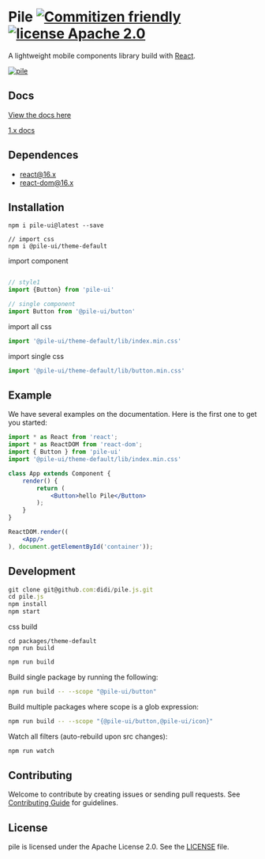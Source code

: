 # Pile [![Commitizen friendly](https://img.shields.io/badge/commitizen-friendly-brightgreen.svg)](http://commitizen.github.io/cz-cli/) [![license Apache 2.0](https://img.shields.io/badge/license-Apache--2.0-blue.svg)](https://www.npmjs.com/package/pile)

A lightweight mobile components library build with [React](http://facebook.github.io/react/).

[![pile](https://nodei.co/npm/pile-ui.png)](https://www.npmjs.com/package/pile-ui)

## Docs

[View the docs here](https://didi.github.io/pile.js/docs/)

[1.x docs](https://didi.github.io/pile.js/1.x/docs/)

## Dependences

* react@16.x
* react-dom@16.x

## Installation


```
npm i pile-ui@latest --save

// import css
npm i @pile-ui/theme-default
```

import component

```js

// style1
import {Button} from 'pile-ui'

// single component
import Button from '@pile-ui/button'
```


import all css

```js
import '@pile-ui/theme-default/lib/index.min.css'
```

import single css

```js
import '@pile-ui/theme-default/lib/button.min.css'
```

## Example

We have several examples on the documentation. Here is the first one to get you started:

```jsx
import * as React from 'react';
import * as ReactDOM from 'react-dom';
import { Button } from 'pile-ui'
import '@pile-ui/theme-default/lib/index.min.css'

class App extends Component {
    render() {
        return (
            <Button>hello Pile</Button>
        );
    }
}

ReactDOM.render((
    <App/>
), document.getElementById('container'));
```



## Development

```js
git clone git@github.com:didi/pile.js.git
cd pile.js
npm install
npm start
```

css build

```
cd packages/theme-default
npm run build
```

```bash
npm run build
```

Build single package by running the following:

```bash
npm run build -- --scope "@pile-ui/button"
```

Build multiple packages where scope is a glob expression:

```bash
npm run build -- --scope "{@pile-ui/button,@pile-ui/icon}"
```

Watch all filters (auto-rebuild upon src changes):

```bash
npm run watch
```

## Contributing

Welcome to contribute by creating issues or sending pull requests. See [Contributing Guide](https://github.com/didi/pile.js/tree/master/.github/CONTRIBUTING.md) for guidelines.


## License

pile is licensed under the Apache License 2.0. See the [LICENSE](https://github.com/didi/pile.js/tree/master/LICENSE) file.

